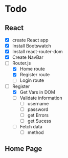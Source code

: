 # Todo

## React

* [x] create React app
* [x] Install Bootswatch
* [x] Install react-router-dom
* [x] Create NavBar
* [ ] Router.js
    * [x] Home route
    * [x] Register route
    * [ ] Login route
* [ ] Register
    * [x] Get Vars in DOM
    * [ ] Validate information
        * [ ] username
        * [ ] password
        * [ ] get Errors
        * [ ] get Sucess
    * [ ] Fetch data
        * [ ] method

## Home Page
